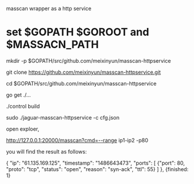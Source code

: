 masscan wrapper as a http service

 # set $GOPATH  $GOROOT   and $MASSACN_PATH
    
    
 mkdir -p $GOPATH/src/github.com/meixinyun/masscan-httpservice
 
 git clone  https://github.com/meixinyun/masscan-httpservice.git
 
 cd $GOPATH/src/github.com/meixinyun/masscan-httpservice
 
 go get ./...
 
 ./control build
 
 
 sudo ./jaguar-masscan-httpservice -c cfg.json
 
 
open exploer, 

http://127.0.0.1:20000/masscan?cmd=--range ip1-ip2  -p80


you will find the result as follows:
 
 {   "ip": "61.135.169.125",   "timestamp": "1486643473", "ports": [ {"port": 80, "proto": "tcp", "status": "open", "reason": "syn-ack", "ttl": 55} ] },
{finished: 1}
